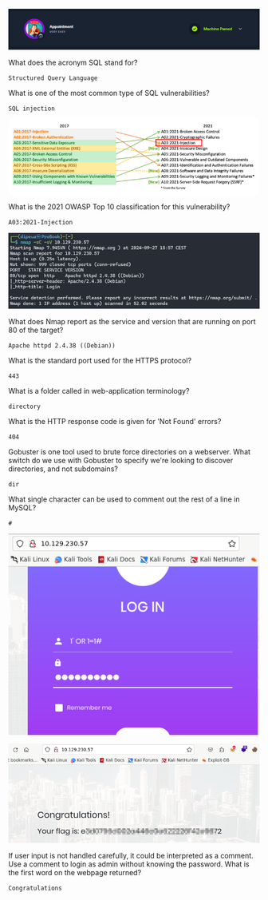 ![](./Images/banner.png)

What does the acronym SQL stand for?

```
Structured Query Language
```

What is one of the most common type of SQL vulnerabilities?

```
SQL injection
```

![](./Images/owasp.png)

What is the 2021 OWASP Top 10 classification for this vulnerability?

```
A03:2021-Injection
```

![](./Images/nmap.png)

What does Nmap report as the service and version that are running on port 80 of the target?

```
Apache httpd 2.4.38 ((Debian))
```

What is the standard port used for the HTTPS protocol?

```
443
```

What is a folder called in web-application terminology?

```
directory
```

What is the HTTP response code is given for 'Not Found' errors?

```
404
```

Gobuster is one tool used to brute force directories on a webserver. What switch do we use with Gobuster to specify we're looking to discover directories, and not subdomains?

```
dir
```


What single character can be used to comment out the rest of a line in MySQL?

```
#
```

![](./Images/login-page.png)

![](./Images/end.png)

If user input is not handled carefully, it could be interpreted as a comment. Use a comment to login as admin without knowing the password. What is the first word on the webpage returned?

```
Congratulations
```